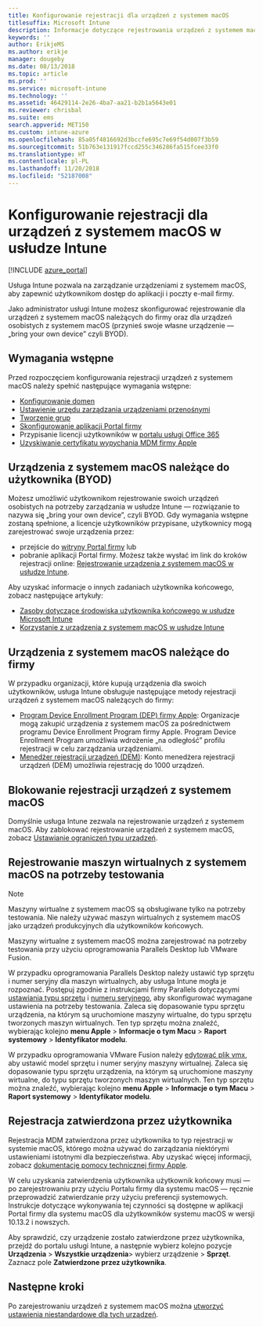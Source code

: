 ```yaml
---
title: Konfigurowanie rejestracji dla urządzeń z systemem macOS
titlesuffix: Microsoft Intune
description: Informacje dotyczące rejestrowania urządzeń z systemem macOS w usłudze Intune.
keywords: ''
author: ErikjeMS
ms.author: erikje
manager: dougeby
ms.date: 08/13/2018
ms.topic: article
ms.prod: ''
ms.service: microsoft-intune
ms.technology: ''
ms.assetid: 46429114-2e26-4ba7-aa21-b2b1a5643e01
ms.reviewer: chrisbal
ms.suite: ems
search.appverid: MET150
ms.custom: intune-azure
ms.openlocfilehash: 85a05f4816692d3bccfe695c7e69f54d007f3b59
ms.sourcegitcommit: 51b763e131917fccd255c346286fa515fcee33f0
ms.translationtype: HT
ms.contentlocale: pl-PL
ms.lasthandoff: 11/20/2018
ms.locfileid: "52187008"
---
```

# <a name="set-up-enrollment-for-macos-devices-in-intune"></a>Konfigurowanie rejestracji dla urządzeń z systemem macOS w usłudze Intune

[!INCLUDE [azure_portal](./includes/azure_portal.md)]

Usługa Intune pozwala na zarządzanie urządzeniami z systemem macOS, aby zapewnić użytkownikom dostęp do aplikacji i poczty e-mail firmy.

Jako administrator usługi Intune możesz skonfigurować rejestrowanie dla urządzeń z systemem macOS należących do firmy oraz dla urządzeń osobistych z systemem macOS (przynieś swoje własne urządzenie — „bring your own device” czyli BYOD). 

## <a name="prerequisites"></a>Wymagania wstępne

Przed rozpoczęciem konfigurowania rejestracji urządzeń z systemem macOS należy spełnić następujące wymagania wstępne:

- [Konfigurowanie domen](custom-domain-name-configure.md)
- [Ustawienie urzędu zarządzania urządzeniami przenośnymi](mdm-authority-set.md)
- [Tworzenie grup](https://docs.microsoft.com/intune-classic/get-started/start-with-a-paid-subscription-to-microsoft-intune-step-5)
- [Skonfigurowanie aplikacji Portal firmy](company-portal-app.md)
- Przypisanie licencji użytkowników w [portalu usługi Office 365](http://go.microsoft.com/fwlink/p/?LinkId=698854)
- [Uzyskiwanie certyfikatu wypychania MDM firmy Apple](apple-mdm-push-certificate-get.md)

## <a name="user-owned-macos-devices-byod"></a>Urządzenia z systemem macOS należące do użytkownika (BYOD)

Możesz umożliwić użytkownikom rejestrowanie swoich urządzeń osobistych na potrzeby zarządzania w usłudze Intune — rozwiązanie to nazywa się „bring your own device”, czyli BYOD. Gdy wymagania wstępne zostaną spełnione, a licencje użytkowników przypisane, użytkownicy mogą zarejestrować swoje urządzenia przez:
- przejście do [witryny Portal firmy](https://portal.manage.microsoft.com) lub
- pobranie aplikacji Portal firmy.
Możesz także wysłać im link do kroków rejestracji online: [Rejestrowanie urządzenia z systemem macOS w usłudze Intune](https://docs.microsoft.com/intune-user-help/enroll-your-device-in-intune-macos).

Aby uzyskać informacje o innych zadaniach użytkownika końcowego, zobacz następujące artykuły:

- [Zasoby dotyczące środowiska użytkownika końcowego w usłudze Microsoft Intune](end-user-educate.md)
- [Korzystanie z urządzenia z systemem macOS w usłudze Intune](/intune-user-help/using-your-macos-device-with-intune)

## <a name="company-owned-macos-devices"></a>Urządzenia z systemem macOS należące do firmy
W przypadku organizacji, które kupują urządzenia dla swoich użytkowników, usługa Intune obsługuje następujące metody rejestracji urządzeń z systemem macOS należących do firmy:
- [Program Device Enrollment Program (DEP) firmy Apple](device-enrollment-program-enroll-macos.md): Organizacje mogą zakupić urządzenia z systemem macOS za pośrednictwem programu Device Enrollment Program firmy Apple. Program Device Enrollment Program umożliwia wdrożenie „na odległość” profilu rejestracji w celu zarządzania urządzeniami.
- [Menedżer rejestracji urządzeń (DEM)](device-enrollment-manager-enroll.md): Konto menedżera rejestracji urządzeń (DEM) umożliwia rejestrację do 1000 urządzeń.

## <a name="block-macos-enrollment"></a>Blokowanie rejestracji urządzeń z systemem macOS
Domyślnie usługa Intune zezwala na rejestrowanie urządzeń z systemem macOS. Aby zablokować rejestrowanie urządzeń z systemem macOS, zobacz [Ustawianie ograniczeń typu urządzeń](enrollment-restrictions-set.md).

## <a name="enroll-virtual-macos-machines-for-testing"></a>Rejestrowanie maszyn wirtualnych z systemem macOS na potrzeby testowania

> [!NOTE]
> Maszyny wirtualne z systemem macOS są obsługiwane tylko na potrzeby testowania. Nie należy używać maszyn wirtualnych z systemem macOS jako urządzeń produkcyjnych dla użytkowników końcowych. 

Maszyny wirtualne z systemem macOS można zarejestrować na potrzeby testowania przy użyciu oprogramowania Parallels Desktop lub VMware Fusion. 

W przypadku oprogramowania Parallels Desktop należy ustawić typ sprzętu i numer seryjny dla maszyn wirtualnych, aby usługa Intune mogła je rozpoznać. Postępuj zgodnie z instrukcjami firmy Parallels dotyczącymi [ustawiania typu sprzętu](http://kb.parallels.com/123594) i [numeru seryjnego](http://kb.parallels.com/123455), aby skonfigurować wymagane ustawienia na potrzeby testowania. Zaleca się dopasowanie typu sprzętu urządzenia, na którym są uruchomione maszyny wirtualne, do typu sprzętu tworzonych maszyn wirtualnych. Ten typ sprzętu można znaleźć, wybierając kolejno **menu Apple** > **Informacje o tym Macu** > **Raport systemowy** > **Identyfikator modelu**. 

W przypadku oprogramowania VMware Fusion należy [edytować plik vmx](https://kb.vmware.com/s/article/1014782), aby ustawić model sprzętu i numer seryjny maszyny wirtualnej. Zaleca się dopasowanie typu sprzętu urządzenia, na którym są uruchomione maszyny wirtualne, do typu sprzętu tworzonych maszyn wirtualnych. Ten typ sprzętu można znaleźć, wybierając kolejno **menu Apple** > **Informacje o tym Macu** > **Raport systemowy** > **Identyfikator modelu**. 

## <a name="user-approved-enrollment"></a>Rejestracja zatwierdzona przez użytkownika

Rejestracja MDM zatwierdzona przez użytkownika to typ rejestracji w systemie macOS, którego można używać do zarządzania niektórymi ustawieniami istotnymi dla bezpieczeństwa. Aby uzyskać więcej informacji, zobacz [dokumentację pomocy technicznej firmy Apple](https://support.apple.com/HT208019).

W celu uzyskania zatwierdzenia użytkownika użytkownik końcowy musi — po zarejestrowaniu przy użyciu Portalu firmy dla systemu macOS — ręcznie przeprowadzić zatwierdzanie przy użyciu preferencji systemowych. Instrukcje dotyczące wykonywania tej czynności są dostępne w aplikacji Portal firmy dla systemu macOS dla użytkowników systemu macOS w wersji 10.13.2 i nowszych.

Aby sprawdzić, czy urządzenie zostało zatwierdzone przez użytkownika, przejdź do portalu usługi Intune, a następnie wybierz kolejno pozycje **Urządzenia** > **Wszystkie urządzenia**> wybierz urządzenie > **Sprzęt**. Zaznacz pole **Zatwierdzone przez użytkownika**.

## <a name="next-steps"></a>Następne kroki

Po zarejestrowaniu urządzeń z systemem macOS można [utworzyć ustawienia niestandardowe dla tych urządzeń](custom-settings-macos.md).
